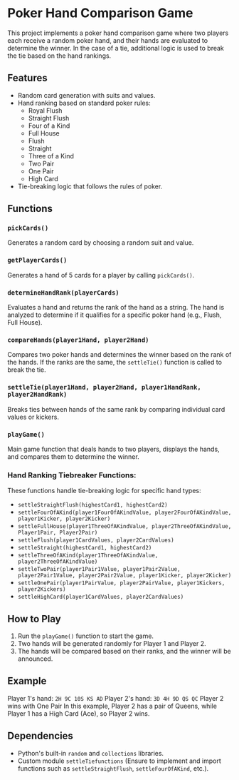 # Poker Hand Comparison Game

This project implements a poker hand comparison game where two players each receive a random poker hand, and their hands are evaluated to determine the winner. In the case of a tie, additional logic is used to break the tie based on the hand rankings.

## Features
- Random card generation with suits and values.
- Hand ranking based on standard poker rules:
  - Royal Flush
  - Straight Flush
  - Four of a Kind
  - Full House
  - Flush
  - Straight
  - Three of a Kind
  - Two Pair
  - One Pair
  - High Card
- Tie-breaking logic that follows the rules of poker.

## Functions

### `pickCards()`
Generates a random card by choosing a random suit and value.

### `getPlayerCards()`
Generates a hand of 5 cards for a player by calling `pickCards()`.

### `determineHandRank(playerCards)`
Evaluates a hand and returns the rank of the hand as a string. The hand is analyzed to determine if it qualifies for a specific poker hand (e.g., Flush, Full House).

### `compareHands(player1Hand, player2Hand)`
Compares two poker hands and determines the winner based on the rank of the hands. If the ranks are the same, the `settleTie()` function is called to break the tie.

### `settleTie(player1Hand, player2Hand, player1HandRank, player2HandRank)`
Breaks ties between hands of the same rank by comparing individual card values or kickers.

### `playGame()`
Main game function that deals hands to two players, displays the hands, and compares them to determine the winner.

### Hand Ranking Tiebreaker Functions:
These functions handle tie-breaking logic for specific hand types:
- `settleStraightFlush(highestCard1, highestCard2)`
- `settleFourOfAKind(player1FourOfAKindValue, player2FourOfAKindValue, player1Kicker, player2Kicker)`
- `settleFullHouse(player1ThreeOfAKindValue, player2ThreeOfAKindValue, Player1Pair, Player2Pair)`
- `settleFlush(player1CardValues, player2CardValues)`
- `settleStraight(highestCard1, highestCard2)`
- `settleThreeOfAKind(player1ThreeOfAKindValue, player2ThreeOfAKindValue)`
- `settleTwoPair(player1Pair1Value, player1Pair2Value, player2Pair1Value, player2Pair2Value, player1Kicker, player2Kicker)`
- `settleOnePair(player1PairValue, player2PairValue, player1Kickers, player2Kickers)`
- `settleHighCard(player1CardValues, player2CardValues)`

## How to Play
1. Run the `playGame()` function to start the game.
2. Two hands will be generated randomly for Player 1 and Player 2.
3. The hands will be compared based on their ranks, and the winner will be announced.

## Example

Player 1's hand: `2H 9C 10S KS AD` Player 2's hand: `3D 4H 9D QS QC` Player 2 wins with One Pair
In this example, Player 2 has a pair of Queens, while Player 1 has a High Card (Ace), so Player 2 wins.

## Dependencies
- Python's built-in `random` and `collections` libraries.
- Custom module `settleTiefunctions` (Ensure to implement and import functions such as `settleStraightFlush`, `settleFourOfAKind`, etc.).
